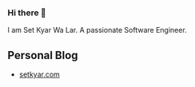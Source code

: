 ### Hi there 👋

I am Set Kyar Wa Lar. A passionate Software Engineer.


## Personal Blog

- [setkyar.com](https://setkyar.com)
